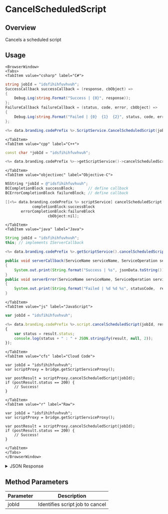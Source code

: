 # CancelScheduledScript
## Overview
Cancels a scheduled script

<PartialServop service_name="script" operation_name="CANCEL_SCHEDULED_SCRIPT" />

## Usage

```mdx-code-block
<BrowserWindow>
<Tabs>
<TabItem value="csharp" label="C#">
```

```csharp
string jobId = "idsfihihfuvhvuh";
SuccessCallback successCallback = (response, cbObject) =>
{
    Debug.Log(string.Format("Success | {0}", response));
};
FailureCallback failureCallback = (status, code, error, cbObject) =>
{
    Debug.Log(string.Format("Failed | {0}  {1}  {2}", status, code, error));
};

<%= data.branding.codePrefix %>.ScriptService.CancelScheduledScript(jobId, successCallback, failureCallback);
```

```mdx-code-block
</TabItem>
<TabItem value="cpp" label="C++">
```

```cpp
const char *jobId = "idsfihihfuvhvuh";

<%= data.branding.codePrefix %>->getScriptService()->cancelScheduledScript(jobId, this);
```

```mdx-code-block
</TabItem>
<TabItem value="objectivec" label="Objective-C">
```

```objectivec
NSString *jobId = @"idsfihihfuvhvuh";
BCCompletionBlock successBlock;      // define callback
BCErrorCompletionBlock failureBlock; // define callback

[[<%= data.branding.codePrefix %> scriptService] cancelScheduledScript:jobId
            completionBlock:successBlock
       errorCompletionBlock:failureBlock
                   cbObject:nil];
```

```mdx-code-block
</TabItem>
<TabItem value="java" label="Java">
```

```java
String jobId = "idsfihihfuvhvuh";
this; // implements IServerCallback

<%= data.branding.codePrefix %>.getScriptService().cancelScheduledScript(jobId, this);

public void serverCallback(ServiceName serviceName, ServiceOperation serviceOperation, JSONObject jsonData)
{
    System.out.print(String.format("Success | %s", jsonData.toString()));
}
public void serverError(ServiceName serviceName, ServiceOperation serviceOperation, int statusCode, int reasonCode, String jsonError)
{
    System.out.print(String.format("Failed | %d %d %s", statusCode,  reasonCode, jsonError.toString()));
}
```

```mdx-code-block
</TabItem>
<TabItem value="js" label="JavaScript">
```

```javascript
var jobId = "idsfihihfuvhvuh";

<%= data.branding.codePrefix %>.script.cancelScheduledScript(jobId, result =>
{
	var status = result.status;
	console.log(status + " : " + JSON.stringify(result, null, 2));
});
```

```mdx-code-block
</TabItem>
<TabItem value="cfs" label="Cloud Code">
```

```cfscript
var jobId = "idsfihihfuvhvuh";
var scriptProxy = bridge.getScriptServiceProxy();

var postResult = scriptProxy.cancelScheduledScript(jobId);
if (postResult.status == 200) {
    // Success!
}
```

```mdx-code-block
</TabItem>
<TabItem value="r" label="Raw">
```

```cfscript
var jobId = "idsfihihfuvhvuh";
var scriptProxy = bridge.getScriptServiceProxy();

var postResult = scriptProxy.cancelScheduledScript(jobId);
if (postResult.status == 200) {
    // Success!
}
```

```mdx-code-block
</TabItem>
</Tabs>
</BrowserWindow>
```

<details>
<summary>JSON Response</summary>

```json
{
    "status": 200,
    "data": {
        "result": {},
        "jobType": "CloudCode",
        "scriptName": "testScript",
        "jobId": "3d3d4a7d-ad72-4bf1-9219-184f465e5c33",
        "gameId": "20001",
        "updatedAt": 1466579169118,
        "runState": "Cancelled",
        "description": null,
        "createdAt": 1466579169118,
        "runEndTime": 0,
        "localTime": null,
        "parameters": {
            "testParm1": 1
        },
        "scheduledStartTime": 1466582769118,
        "runStartTime": 0
    }
}
```
</details>

## Method Parameters
Parameter | Description
--------- | -----------
jobId | Identifies script job to cancel



